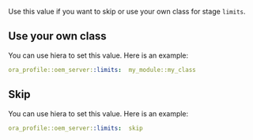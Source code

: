 Use this value if you want to skip or use your own class for stage `limits`.

## Use your own class

You can use hiera to set this value. Here is an example:

```yaml
ora_profile::oem_server::limits:  my_module::my_class
```

## Skip

You can use hiera to set this value. Here is an example:

```yaml
ora_profile::oem_server::limits:  skip
```
